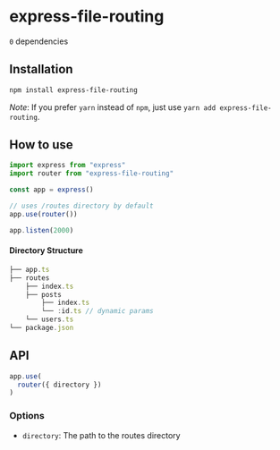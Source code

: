 # express-file-routing

`0` dependencies

## Installation

```bash
npm install express-file-routing
```

_Note_: If you prefer `yarn` instead of `npm`, just use `yarn add express-file-routing`.

## How to use

```ts
import express from "express"
import router from "express-file-routing"

const app = express()

// uses /routes directory by default
app.use(router())

app.listen(2000)
```

#### Directory Structure

```ts
├── app.ts
├── routes
    ├── index.ts
    ├── posts
        ├── index.ts
        └── :id.ts // dynamic params
    └── users.ts
└── package.json
```

## API

```ts
app.use(
  router({ directory })
)
```

### Options

- `directory`: The path to the routes directory
